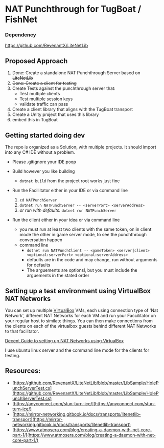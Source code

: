 # NAT Punchthrough for TugBoat / FishNet

### Dependency
https://github.com/RevenantX/LiteNetLib
## Proposed Approach

1. <del>Done: Create a standalone NAT Punchthrough Server based on LiteNetLib</del>
1. <del>Done: Create a client for testing</del>
1. Create Tests against the punchthrough server that:
	- Test multiple clients
	- Test multiple session keys
	- validate traffic can pass
1. Create a client library that aligns with the TugBoat transport
1. Create a Unity project that uses this library
1. embed this in TugBoat


## Getting started doing dev

The repo is organized as a Solution, with multiple projects.  It should import into any C# IDE without a problem.  

- Please .gitignore your IDE poop
- Build however you like building 
	- ```dotnet build``` from the project root works just fine
- Run the Facillitator either in your IDE or via command line
	1. ```cd NATPunchServer```
	1. ```dotnet run NATPunchServer -- <serverPort> <serverAddress>```
	1. *or run with defaults:* ```dotnet run NATPunchServer```

- Run the client either in your idea or via command line
	- you must run at least two clients with the same token, on in client mode the other in game server mode, to see the punchthrough conversation happen
	- command line 
		- ```dotnet run NATPunchClient -- <gameToken> <server|client> <optional:serverPort> <optional:serverAddress>```
		- defaults are in the code and may change, run without arguments for defaults
		- The arguements are optionsl, but you must include the arguements in the stated order

## Setting up a test environment using VirtualBox NAT Networks

You can set up multiple [VirtualBox](https://www.oracle.com/virtualization/virtualbox/) VMs, each using connection type of 'Nat Network', different NAT Networks for each VM and run your Faccilitator on your regular host to similate things.  You can then make connections from the clients on each of the virtualbox guests behind different NAT Networks to that facilitator.

[Decent Guide to setting up NAT Networks using VirtualBox](https://www.techbeatly.com/how-to-create-and-use-natnetwork-in-virtualbox/)

I use ubuntu linux server and the command line mode for the clients for testing.


	
## Resources:
- [https://github.com/RevenantX/LiteNetLib/blob/master/LibSample/HolePunchServerTest.cs](https://github.com/RevenantX/LiteNetLib/blob/master/LibSample/HolePunchServerTest.cs)
- [https://anyconnect.com/stun-turn-ice/](https://anyconnect.com/stun-turn-ice/)
- [https://mirror-networking.gitbook.io/docs/transports/litenetlib-transport](https://mirror-networking.gitbook.io/docs/transports/litenetlib-transport)
- [https://www.atmosera.com/blog/creating-a-daemon-with-net-core-part-1/](https://www.atmosera.com/blog/creating-a-daemon-with-net-core-part-1/)
